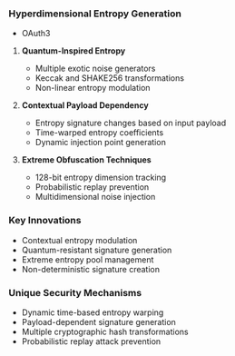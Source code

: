### Hyperdimensional Entropy Generation
* OAuth3


1. **Quantum-Inspired Entropy**
   - Multiple exotic noise generators
   - Keccak and SHAKE256 transformations
   - Non-linear entropy modulation

2. **Contextual Payload Dependency**
   - Entropy signature changes based on input payload
   - Time-warped entropy coefficients
   - Dynamic injection point generation

3. **Extreme Obfuscation Techniques**
   - 128-bit entropy dimension tracking
   - Probabilistic replay prevention
   - Multidimensional noise injection

### Key Innovations
- Contextual entropy modulation
- Quantum-resistant signature generation
- Extreme entropy pool management
- Non-deterministic signature creation

### Unique Security Mechanisms
- Dynamic time-based entropy warping
- Payload-dependent signature generation
- Multiple cryptographic hash transformations
- Probabilistic replay attack prevention
